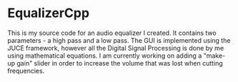 # EqualizerCpp
This is my source code for an audio equalizer I created. It contains two parameters - a high pass and a low pass.
The GUI is implemented using the JUCE framework, however all the Digital Signal Processing is done by me using mathematical equations. 
I am currently working on adding a "make-up gain" slider in order to increase the volume that was lost when cutting frequencies. 
